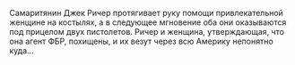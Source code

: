 <!--2016-10-16 10:14:48-->
Самаритянин Джек Ричер протягивает руку помощи привлекательной женщине на костылях, а в следующее мгновение оба они оказываются под прицелом двух пистолетов. Ричер и женщина, утверждающая, что она агент ФБР, похищены, и их везут через всю Америку непонятно куда...